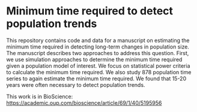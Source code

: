 # Minimum time required to detect population trends

This repository contains code and data for a manuscript on estimating the minimum time required in detecting long-term changes in population size. The manuscript describes two approaches to address this question. First, we use simulation approaches to determine the minimum time required given a population model of interest. We focus on statistical power criteria to calculate the minimum time required. We also study 878 population time series to again estimate the minimum time required. We found that 15-20 years were often necessary to detect population trends.

This work is in BioScience: https://academic.oup.com/bioscience/article/69/1/40/5195956
